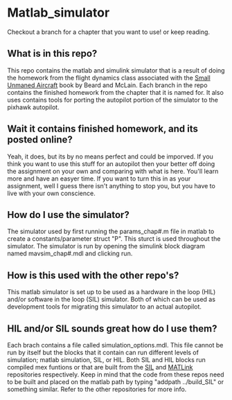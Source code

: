 # Matlab_simulator

Checkout a branch for a chapter that you want to use! or keep reading.

## What is in this repo?

This repo contains the matlab and simulink simulator that is a result of doing the homework from the flight dynamics class associated with the [Small Unmaned Aircraft](http://uavbook.byu.edu/doku.php) book by Beard and McLain.  Each branch in the repo contains the finished homework from the chapter that it is named for. It also uses contains tools for porting the autopilot portion of the simulator to the pixhawk autopilot.  

## Wait it contains finished homework, and its posted online?

Yeah, it does, but its by no means perfect and could be imporved.  If you think you want to use this stuff for an autopilot then your better off doing the assignment on your own and comparing with what is here.  You'll learn more and have an easyer time.  If you want to turn this in as your assignment, well I guess there isn't anything to stop you, but you have to live with your own conscience. 

## How do I use the simulator?

The simulator used by first running the params_chap#.m file in matlab to create a constants/parameter struct "P".  This sturct is used throughout the simulator.  The simulator is run by opening the simulink block diagram named mavsim_chap#.mdl and clicking run.

## How is this used with the other repo's?

This matlab simulator is set up to be used as a hardware in the loop (HIL) and/or software in the loop (SIL) simulator.  Both of which can be used as development tools for migrating this simulator to an actual autopilot.

## HIL and/or SIL sounds great how do I use them?

Each brach contains a file called simulation_options.mdl.  This file cannot be run by itself but the blocks that it contain can run different levels of simulation; matlab simulation, SIL, or HIL.  Both SIL and HIL blocks run compiled mex funtions or that are built from the [SIL](https://github.com/MAGICC-UAVbook/SIL) and [MATLink](https://github.com/MAGICC-UAVbook/MATLink) repositories respectively. Keep in mind that the code from these repos need to be built and placed on the matlab path by typing "addpath ../build_SIL" or something similar.  Refer to the other repositories for more info.
